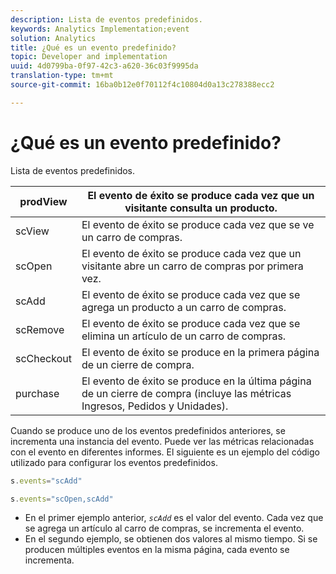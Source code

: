 ```yaml
---
description: Lista de eventos predefinidos.
keywords: Analytics Implementation;event
solution: Analytics
title: ¿Qué es un evento predefinido?
topic: Developer and implementation
uuid: 4d0799ba-0f97-42c3-a620-36c03f9995da
translation-type: tm+mt
source-git-commit: 16ba0b12e0f70112f4c10804d0a13c278388ecc2

---
```



# ¿Qué es un evento predefinido?

Lista de eventos predefinidos.

| prodView | El evento de éxito se produce cada vez que un visitante consulta un producto. |
|---|---|
| scView | El evento de éxito se produce cada vez que se ve un carro de compras. |
| scOpen | El evento de éxito se produce cada vez que un visitante abre un carro de compras por primera vez. |
| scAdd | El evento de éxito se produce cada vez que se agrega un producto a un carro de compras. |
| scRemove | El evento de éxito se produce cada vez que se elimina un artículo de un carro de compras. |
| scCheckout | El evento de éxito se produce en la primera página de un cierre de compra. |
| purchase | El evento de éxito se produce en la última página de un cierre de compra (incluye las métricas Ingresos, Pedidos y Unidades). |

Cuando se produce uno de los eventos predefinidos anteriores, se incrementa una instancia del evento. Puede ver las métricas relacionadas con el evento en diferentes informes. El siguiente es un ejemplo del código utilizado para configurar los eventos predefinidos.

```js
s.events="scAdd"
```

```js
s.events="scOpen,scAdd"
```

* En el primer ejemplo anterior, *`scAdd`* es el valor del evento. Cada vez que se agrega un artículo al carro de compras, se incrementa el evento.
* En el segundo ejemplo, se obtienen dos valores al mismo tiempo. Si se producen múltiples eventos en la misma página, cada evento se incrementa.

